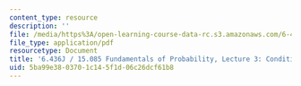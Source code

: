 ```yaml
---
content_type: resource
description: ''
file: /media/https%3A/open-learning-course-data-rc.s3.amazonaws.com/6-436j-fundamentals-of-probability-fall-2018/5ba99e3803701c145f1d06c26dcf61b8_MIT6_436JF18_lec03.pdf
file_type: application/pdf
resourcetype: Document
title: '6.436J / 15.085 Fundamentals of Probability, Lecture 3: Conditioning and Independence'
uid: 5ba99e38-0370-1c14-5f1d-06c26dcf61b8
---
```

